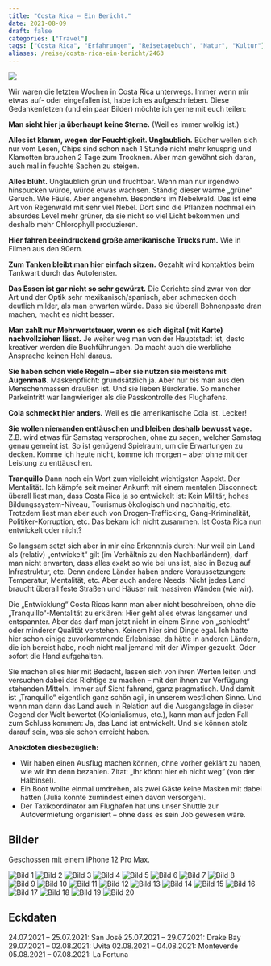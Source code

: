 ```yaml
---
title: "Costa Rica – Ein Bericht."
date: 2021-08-09
draft: false
categories: ["Travel"]
tags: ["Costa Rica", "Erfahrungen", "Reisetagebuch", "Natur", "Kultur"]
aliases: /reise/costa-rica-ein-bericht/2463
---
```


![](costa.jpg)

Wir waren die letzten Wochen in Costa Rica unterwegs. Immer wenn mir etwas auf- oder eingefallen ist, habe ich es aufgeschrieben. Diese Gedankenfetzen (und ein paar Bilder) möchte ich gerne mit euch teilen:

**Man sieht hier ja überhaupt keine Sterne.**
(Weil es immer wolkig ist.)

**Alles ist klamm, wegen der Feuchtigkeit. Unglaublich.**
Bücher wellen sich nur vom Lesen, Chips sind schon nach 1 Stunde nicht mehr knusprig und Klamotten brauchen 2 Tage zum Trocknen. Aber man gewöhnt sich daran, auch mal in feuchte Sachen zu steigen.

**Alles blüht.**
Unglaublich grün und fruchtbar. Wenn man nur irgendwo hinspucken würde, würde etwas wachsen. Ständig dieser warme „grüne“ Geruch. Wie Fäule. Aber angenehm. Besonders im Nebelwald. Das ist eine Art von Regenwald mit sehr viel Nebel. Dort sind die Pflanzen nochmal ein absurdes Level mehr grüner, da sie nicht so viel Licht bekommen und deshalb mehr Chlorophyll produzieren.

**Hier fahren beeindruckend große amerikanische Trucks rum.**
Wie in Filmen aus den 90ern.

**Zum Tanken bleibt man hier einfach sitzen.**
Gezahlt wird kontaktlos beim Tankwart durch das Autofenster.

**Das Essen ist gar nicht so sehr gewürzt.**
Die Gerichte sind zwar von der Art und der Optik sehr mexikanisch/spanisch, aber schmecken doch deutlich milder, als man erwarten würde. Dass sie überall Bohnenpaste dran machen, macht es nicht besser.

**Man zahlt nur Mehrwertsteuer, wenn es sich digital (mit Karte) nachvollziehen lässt.**
Je weiter weg man von der Hauptstadt ist, desto kreativer werden die Buchführungen. Da macht auch die werbliche Ansprache keinen Hehl daraus.

**Sie haben schon viele Regeln – aber sie nutzen sie meistens mit Augenmaß.**
Maskenpflicht: grundsätzlich ja. Aber nur bis man aus den Menschenmassen draußen ist. Und sie lieben Bürokratie. So mancher Parkeintritt war langwieriger als die Passkontrolle des Flughafens.

**Cola schmeckt hier anders.**
Weil es die amerikanische Cola ist. Lecker!

**Sie wollen niemanden enttäuschen und bleiben deshalb bewusst vage.**
Z.B. wird etwas für Samstag versprochen, ohne zu sagen, welcher Samstag genau gemeint ist. So ist genügend Spielraum, um die Erwartungen zu decken. Komme ich heute nicht, komme ich morgen – aber ohne mit der Leistung zu enttäuschen.

**Tranquillo**
Dann noch ein Wort zum vielleicht wichtigsten Aspekt. Der Mentalität. Ich kämpfe seit meiner Ankunft mit einem mentalen Disconnect: überall liest man, dass Costa Rica ja so entwickelt ist: Kein Militär, hohes Bildungssystem-Niveau, Tourismus ökologisch und nachhaltig, etc. Trotzdem liest man aber auch von Drogen-Trafficking, Gang-Kriminalität, Politiker-Korruption, etc. Das bekam ich nicht zusammen. Ist Costa Rica nun entwickelt oder nicht?

So langsam setzt sich aber in mir eine Erkenntnis durch: Nur weil ein Land als (relativ) „entwickelt“ gilt (im Verhältnis zu den Nachbarländern), darf man nicht erwarten, dass alles exakt so wie bei uns ist, also in Bezug auf Infrastruktur, etc. Denn andere Länder haben andere Voraussetzungen: Temperatur, Mentalität, etc. Aber auch andere Needs: Nicht jedes Land braucht überall feste Straßen und Häuser mit massiven Wänden (wie wir).

Die „Entwicklung“ Costa Ricas kann man aber nicht beschreiben, ohne die „Tranquillo“-Mentalität zu erklären: Hier geht alles etwas langsamer und entspannter. Aber das darf man jetzt nicht in einem Sinne von „schlecht“ oder minderer Qualität verstehen. Keinem hier sind Dinge egal. Ich hatte hier schon einige zuvorkommende Erlebnisse, da hätte in anderen Ländern, die ich bereist habe, noch nicht mal jemand mit der Wimper gezuckt. Oder sofort die Hand aufgehalten.

Sie machen alles hier mit Bedacht, lassen sich von ihren Werten leiten und versuchen dabei das Richtige zu machen – mit den ihnen zur Verfügung stehenden Mitteln. Immer auf Sicht fahrend, ganz pragmatisch. Und damit ist „Tranquillo“ eigentlich ganz schön agil, in unserem westlichen Sinne. Und wenn man dann das Land auch in Relation auf die Ausgangslage in dieser Gegend der Welt bewertet (Kolonialismus, etc.), kann man auf jeden Fall zum Schluss kommen: Ja, das Land ist entwickelt. Und sie können stolz darauf sein, was sie schon erreicht haben.

**Anekdoten diesbezüglich:**

- Wir haben einen Ausflug machen können, ohne vorher geklärt zu haben, wie wir ihn denn bezahlen. Zitat: „Ihr könnt hier eh nicht weg“ (von der Halbinsel).
- Ein Boot wollte einmal umdrehen, als zwei Gäste keine Masken mit dabei hatten (Julia konnte zumindest einen davon versorgen).
- Der Taxikoordinator am Flughafen hat uns unser Shuttle zur Autovermietung organisiert – ohne dass es sein Job gewesen wäre.

## Bilder

Geschossen mit einem iPhone 12 Pro Max.

![Bild 1](IMG_2341-1024x768.jpg)
![Bild 2](IMG_2342-1024x768.jpg)
![Bild 3](IMG_2366-1024x768.jpg)
![Bild 4](IMG_2432-1024x768.jpg)
![Bild 5](IMG_2436-1024x768.jpg)
![Bild 6](IMG_2449-1024x768.jpg)
![Bild 7](IMG_2506-1024x768.jpg)
![Bild 8](IMG_2520-1024x768.jpg)
![Bild 9](IMG_2562-1024x768.jpg)
![Bild 10](IMG_2589-1024x768.jpg)
![Bild 11](IMG_2603-1024x768.jpg)
![Bild 12](IMG_2630-1024x768.jpg)
![Bild 13](IMG_2639-1024x768.jpg)
![Bild 14](IMG_2648-1024x768.jpg)
![Bild 15](IMG_2671-1024x768.jpg)
![Bild 16](IMG_2692-1-1024x768.jpg)
![Bild 17](IMG_2704-1024x768.jpg)
![Bild 18](IMG_2754-1-1024x768.jpg)
![Bild 19](IMG_9756-1024x768.jpg)
![Bild 20](IMG_9831-1024x768.jpg)

## Eckdaten

24.07.2021 – 25.07.2021: San José
25.07.2021 – 29.07.2021: Drake Bay
29.07.2021 – 02.08.2021: Uvita
02.08.2021 – 04.08.2021: Monteverde
05.08.2021 – 07.08.2021: La Fortuna
